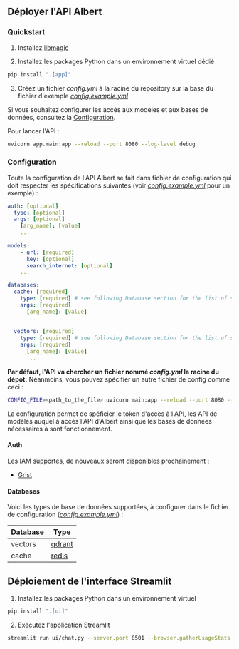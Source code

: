 ## Déployer l'API Albert

### Quickstart

1. Installez [libmagic](https://man7.org/linux/man-pages/man3/libmagic.3.html)

2. Installez les packages Python dans un environnement virtuel dédié

  ```bash 
  pip install ".[app]"
  ```

3. Créez un fichier *config.yml* à la racine du repository sur la base du fichier d'exemple *[config.example.yml](./config.example.yml)*

  Si vous souhaitez configurer les accès aux modèles et aux bases de données, consultez la [Configuration](#configuration).

  Pour lancer l'API : 
  ```bash
  uvicorn app.main:app --reload --port 8080 --log-level debug
  ```

### Configuration

Toute la configuration de l'API Albert se fait dans fichier de configuration qui doit respecter les  spécifications suivantes (voir *[config.example.yml](./config.example.yml)* pour un exemple) :

```yaml
auth: [optional]
  type: [optional]
  args: [optional] 
    [arg_name]: [value]
    ...
  
models:
    - url: [required]
      key: [optional]
      search_internet: [optional]
    ...

databases:
  cache: [required]
    type: [required] # see following Database section for the list of supported db type
    args: [required] 
      [arg_name]: [value]
      ...
    
  vectors: [required]
    type: [required] # see following Database section for the list of supported db type
    args: [required] 
      [arg_name]: [value]
      ...
```

**Par défaut, l'API va chercher un fichier nommé *config.yml* la racine du dépot.** Néanmoins, vous pouvez spécifier un autre fichier de config comme ceci :

```bash
CONFIG_FILE=<path_to_the_file> uvicorn main:app --reload --port 8080 --log-level debug
``` 

La configuration permet de spéficier le token d'accès à l'API, les API de modèles auquel à accès l'API d'Albert ainsi que les bases de données nécessaires à sont fonctionnement. 

#### Auth

Les IAM supportés, de nouveaux seront disponibles prochainement :

* [Grist](https://www.getgrist.com/)

#### Databases

Voici les types de base de données supportées, à configurer dans le fichier de configuration (*[config.example.yml](./config.example.yml)*) : 

| Database | Type |
| --- | --- |
| vectors | [qdrant](https://qdrant.tech/) | 
| cache | [redis](https://redis.io/) |

## Déploiement de l'interface Streamlit

1. Installez les packages Python dans un environnement virtuel

  ```bash 
  pip install ".[ui]"
  ```

2. Exécutez l'application Streamlit

  ```bash
  streamlit run ui/chat.py --server.port 8501 --browser.gatherUsageStats false --theme.base light
  ```

